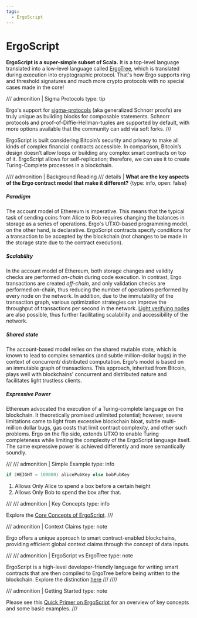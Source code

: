 ```yaml
---
tags:
  - ErgoScript
---
```


# ErgoScript

**ErgoScript is a super-simple subset of Scala.** It is a top-level language translated into a low-level language called [ErgoTree](ergotree.md), which is translated during execution into cryptographic protocol. That's how Ergo supports ring and threshold signatures and much more crypto protocols with no special cases made in the core!

/// admonition | Sigma Protocols
    type: tip

Ergo's support for [sigma-protocols](sigma.md) (aka generalized Schnorr proofs) are truly unique as building blocks for composable statements. Schnorr protocols and proof-of-Diffie-Hellman-tuples are supported by default, with more options available that the community can add via soft forks.
///


ErgoScript is built considering Bitcoin’s security and privacy to make all kinds of complex financial contracts accessible. In comparison, Bitcoin’s design doesn’t allow loops or building any complex smart contracts on top of it. ErgoScript allows for self-replication; therefore, we can use it to create Turing-Complete processes in a blockchain.



//// admonition | Background Reading
/// details | **What are the key aspects of the Ergo contract model that make it different?**
    {type: info, open: false}

##### Paradigm

The account model of Ethereum is imperative. This means that the typical task of sending coins from Alice to Bob requires changing the balances in storage as a series of operations. Ergo's UTXO-based programming model, on the other hand, is declarative. ErgoScript contracts specify conditions for a transaction to be accepted by the blockchain (not changes to be made in the storage state due to the contract execution).

##### Scalability

In the account model of Ethereum, both storage changes and validity checks are performed _on-chain_ during code execution. In contrast, Ergo transactions are created _off-chain_, and only validation checks are performed on-chain, thus reducing the number of operations performed by every node on the network. In addition, due to the immutability of the transaction graph, various optimization strategies can improve the throughput of transactions per second in the network. [Light verifying nodes](nipopow_nodes.md) are also possible, thus further facilitating scalability and accessibility of the network.

##### Shared state

The account-based model relies on the shared mutable state, which is known to lead to complex semantics (and subtle million-dollar bugs) in the context of concurrent/ distributed computation. Ergo's model is based on an immutable graph of transactions. This approach, inherited from Bitcoin, plays well with blockchains' concurrent and distributed nature and facilitates light trustless clients.

##### Expressive Power

Ethereum advocated the execution of a Turing-complete language on the blockchain. It theoretically promised unlimited potential; however, severe limitations came to light from excessive blockchain bloat, subtle multi-million dollar bugs, gas costs that limit contract complexity, and other such problems. Ergo on the flip side, extends UTXO to enable Turing completeness while limiting the complexity of the ErgoScript language itself. The same expressive power is achieved differently and more semantically soundly.


///
/// admonition | Simple Example
    type: info



```scala
if (HEIGHT < 100000) alicePubKey else bobPubKey
```

1. Allows Only Alice to spend a box before a certain height 
2. Allows Only Bob to spend the box after that.



///
/// admonition | Key Concepts
    type: info

Explore the [Core Concepts of ErgoScript](ergoscript-key-concepts.md).
///

/// admonition | Context Claims
    type: note

Ergo offers a unique approach to smart contract-enabled blockchains, providing efficient global context claims through the concept of data inputs.

///
/// admonition | ErgoScript vs ErgoTree
    type: note

ErgoScript is a high-level developer-friendly language for writing smart contracts that are then compiled to ErgoTree before being written to the blockchain. Explore the distinction [here](ergoscriptvergotree.md)
///
////


/// admonition | Getting Started
    type: note

Please see this [Quick Primer on ErgoScript](/dev/scs/ergoscript-primer) for an overview of key concepts and some basic examples.
///
